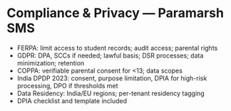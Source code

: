 # Compliance & Privacy — Paramarsh SMS

- FERPA: limit access to student records; audit access; parental rights
- GDPR: DPA, SCCs if needed; lawful basis; DSR processes; data minimization; retention
- COPPA: verifiable parental consent for <13; data scopes
- India DPDP 2023: consent, purpose limitation, DPIA for high-risk processing, DPO if thresholds met
- Data Residency: India/EU regions; per-tenant residency tagging
- DPIA checklist and template included
